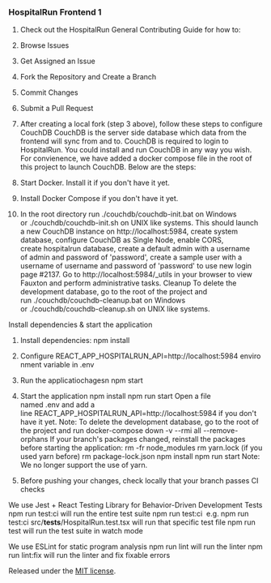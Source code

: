 ### HospitalRun Frontend 1

1. Check out the HospitalRun General Contributing Guide for how to:
1. Browse Issues
2. Get Assigned an Issue
3. Fork the Repository and Create a Branch
4. Commit Changes
5. Submit a Pull Request

2. After creating a local fork (step 3 above), follow these steps to configure CouchDB
CouchDB is the server side database which data from the frontend will sync from and to. CouchDB is required to login to HospitalRun. You could install and run CouchDB in any way you wish. For convienence, we have added a docker compose file in the root of this project to launch CouchDB. Below are the steps:
1. Start Docker. Install it if you don't have it yet.
2. Install Docker Compose if you don't have it yet.
3. In the root directory run ./couchdb/couchdb-init.bat on Windows or ./couchdb/couchdb-init.sh on UNIX like systems.
This should launch a new CouchDB instance on http://localhost:5984, create system database, configure CouchDB as Single Node, enable CORS, create hospitalrun database, create a default admin with a username of admin and password of 'password', create a sample user with a username of username and password of 'password' to use new login page #2137.
Go to http://localhost:5984/_utils in your browser to view Fauxton and perform administrative tasks.
Cleanup To delete the development database, go to the root of the project and run ./couchdb/couchdb-cleanup.bat on Windows or ./couchdb/couchdb-cleanup.sh on UNIX like systems.

Install dependencies & start the application
1. Install dependencies: npm install
2. Configure REACT_APP_HOSPITALRUN_API=http://localhost:5984 environment variable in .env
3. Run the applicatiochagesn npm start

3. Start the application
npm install
npm run start
Open a file named .env and add a line REACT_APP_HOSPITALRUN_API=http://localhost:5984 if you don't have it yet.
Note: To delete the development database, go to the root of the project and run docker-compose down -v --rmi all --remove-orphans
If your branch's packages changed, reinstall the packages before starting the application:
rm -fr node_modules
rm yarn.lock (if you used yarn before)
rm package-lock.json
npm install
npm run start
Note: We no longer support the use of yarn.

4. Before pushing your changes, check locally that your branch passes CI checks

We use Jest + React Testing Library for Behavior-Driven Development Tests
npm run test:ci will run the entire test suite
npm run test:ci <file name> e.g. npm run test:ci src/__tests__/HospitalRun.test.tsx will run that specific test file
npm run test will run the test suite in watch mode

We use ESLint for static program analysis
npm run lint will run the linter
npm run lint:fix will run the linter and fix fixable errors


Released under the [MIT license](LICENSE).
